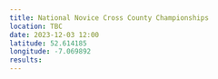```yaml
---
title: National Novice Cross County Championships
location: TBC
date: 2023-12-03 12:00
latitude: 52.614185
longitude: -7.069892
results: 
---
```

